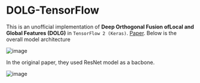 # DOLG-TensorFlow

This is an unofficial implementation of **Deep Orthogonal Fusion ofLocal and Global Features (DOLG)** in `TensorFlow 2 (Keras)`. [Paper](https://arxiv.org/pdf/2108.02927.pdf). Below is the overall model architecture

![image](https://user-images.githubusercontent.com/17668390/138777383-b1d475d7-c842-4577-8554-30cf2013cadc.png)


In the original paper, they used ResNet model as a bacbone. 

![image](https://user-images.githubusercontent.com/17668390/138777865-cdddd5d2-7092-459f-a4fe-578ead4bd77d.png)
